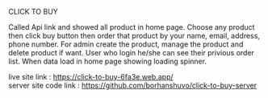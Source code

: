 CLICK TO BUY

Called Api link and showed all product in home page. Choose any product then click buy button then order that product by your name, email, address, phone number. For admin create the product, manage the product and delete product if want. User who login he/she can see their privious order list. When data load in home page showing loading spinner.

live site link : https://click-to-buy-6fa3e.web.app/ \
server site code link : https://github.com/borhanshuvo/click-to-buy-server